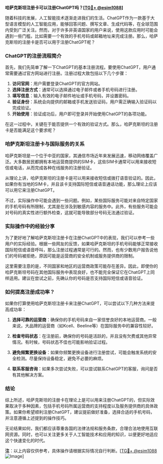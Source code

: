 **哈萨克斯坦注册卡可以注册ChatGPT吗？[[TG💪+ @esim1088](https://t.me/s/esim1088)]**

随着科技的发展，人工智能技术逐渐走进我们的生活。ChatGPT作为一款基于大型语言模型的人工智能应用，能够回答问题、撰写文章、生成代码等，在全球范围内受到广泛关注。然而，对于许多非英语国家的用户来说，使用这款应用时可能会遇到一些门槛，比如需要一个有效的手机号码或邮箱地址来完成注册。那么，哈萨克斯坦的注册卡是否可以用于注册ChatGPT呢？

### ChatGPT的注册流程简介

首先，我们先简单了解一下ChatGPT的基本注册流程。要使用ChatGPT，用户通常需要通过官方网站进行注册。注册过程大致包括以下几个步骤：

1. **访问官网**：用户需要登录ChatGPT的官方网站。
2. **选择注册方式**：通常可以选择通过电子邮件或者手机号码进行注册。
3. **填写信息**：输入有效的电子邮件地址或手机号码，并设置密码。
4. **验证身份**：系统会向提供的邮箱或手机发送验证码，用户需正确输入验证码以完成验证。
5. **开始使用**：验证成功后，用户即可登录并开始使用ChatGPT的各项功能。

在这一过程中，关键在于能否提供一个有效的验证方式。那么，哈萨克斯坦的注册卡是否能满足这个要求呢？

### 哈萨克斯坦注册卡与国际服务的关系

哈萨克斯坦是一个位于中亚的国家，其通信市场近年来发展迅速，移动网络覆盖广泛。大多数居民都拥有本地运营商提供的SIM卡，这些SIM卡通常可以用来接收短信或电话，从而完成各种在线服务的注册验证。

从理论上讲，哈萨克斯坦的注册卡是可以用来接收短信或拨打语音验证的。因此，如果你有当地的SIM卡，并且该卡支持国际短信或语音通话功能，那么理论上应该可以用它来注册ChatGPT。

不过，实际操作中可能会遇到一些问题。例如，某些国际服务可能对来自特定国家的手机号码有所限制，尤其是在涉及到敏感内容的服务中。此外，有些服务可能会对号码的真实性进行额外检查，这就可能导致部分号码无法通过验证。

### 实际操作中的经验分享

为了更好地了解哈萨克斯坦注册卡在注册ChatGPT中的表现，我们可以参考一些用户的实际经验。根据一些网友的反馈，如果哈萨克斯坦的手机号码能够正常接收国际短信或语音呼叫，那么注册过程通常是可行的。然而，也有少数用户报告说他们的号码被拒绝，原因可能是运营商的安全机制或服务提供商的限制。

这里需要注意的是，不同国家和地区的运营商政策可能存在差异。因此，即使你的哈萨克斯坦号码在其他国际服务中表现良好，也不能完全保证它在ChatGPT上同样适用。建议在尝试之前，先确认你的号码是否支持国际短信或语音验证。

### 如何提高注册成功率？

如果你打算使用哈萨克斯坦注册卡来注册ChatGPT，可以尝试以下几种方法来提高成功率：

1. **选择可靠的运营商**：确保你的手机号码来自一家信誉良好的本地运营商。一般来说，大品牌的运营商（如Kcell、Beeline等）在国际服务中的兼容性较好。
   
2. **检查号码状态**：在注册前，确保你的号码是活跃的，并且没有欠费或其他异常情况。有时候，号码状态不佳也可能影响验证过程。

3. **避免频繁更换设备**：如果你频繁更换设备进行注册尝试，可能会触发系统的安全检测。尽量保持设备稳定，避免不必要的麻烦。

4. **联系客服咨询**：如果多次尝试失败，可以尝试联系ChatGPT的客服，询问是否有其他解决方案。

### 结论

综上所述，哈萨克斯坦的注册卡在理论上是可以用来注册ChatGPT的，但实际效果取决于多种因素，包括手机号码所属运营商的支持程度以及服务提供商的具体政策。如果你希望顺利注册ChatGPT，建议提前做好准备，选择合适的手机号码，并注意遵循上述提到的操作技巧。

无论结果如何，我们都应该尊重各国的法律法规和服务条款，合理合法地使用互联网资源。同时，也可以关注更多关于人工智能技术和应用的知识，以便更好地适应这个快速变化的时代。

**注**：以上内容仅供参考，具体操作请根据实际情况自行判断。[[TG💪+ @esim1088](https://t.me/s/esim1088) ![Image](https://i.postimg.cc/4NQfJmqS/Snipaste-2025-05-13-00-14-12.png)]
